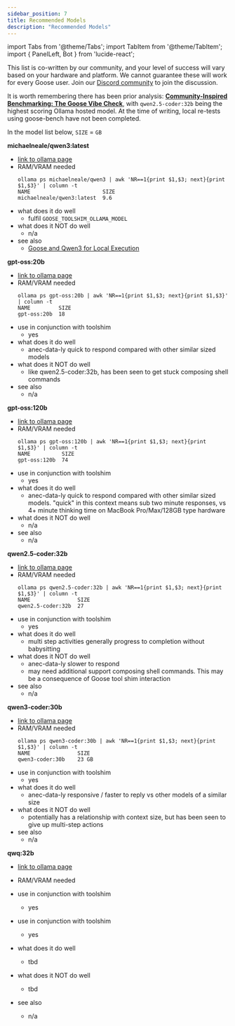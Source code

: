 ```yaml
---
sidebar_position: 7
title: Recommended Models
description: "Recommended Models"
---
```


import Tabs from '@theme/Tabs';
import TabItem from '@theme/TabItem';
import { PanelLeft, Bot } from 'lucide-react';

This list is co-written by our community, and your level of success will vary based on your hardware and platform. We cannot guarantee these will work for every Goose user. Join our [Discord community](https://discord.gg/block-opensource) to join the discussion.

It is worth remembering there has been prior analysis: __[Community-Inspired Benchmarking: The Goose Vibe Check](https://block.github.io/goose/blog/2025/03/31/goose-benchmark/)__, with `qwen2.5-coder:32b` being the highest scoring Ollama hosted model. At the time of writing, local re-tests using goose-bench have not been completed.

In the model list below, `SIZE` = `GB`

**michaelneale/qwen3:latest**
- [link to ollama page](https://ollama.com/michaelneale/qwen3)
- RAM/VRAM needed
    ```
    ollama ps michaelneale/qwen3 | awk 'NR==1{print $1,$3; next}{print $1,$3}' | column -t
    NAME                       SIZE
    michaelneale/qwen3:latest  9.6
    ```
- what does it do well
    - fulfil `GOOSE_TOOLSHIM_OLLAMA_MODEL` 
- what does it NOT do well
    - n/a
- see also
    - [Goose and Qwen3 for Local Execution](https://block.github.io/goose/blog/2025/05/12/local-goose-qwen3/)


**gpt-oss:20b**
- [link to ollama page](https://ollama.com/library/gpt-oss:20b)
- RAM/VRAM needed
    ```
    ollama ps gpt-oss:20b | awk 'NR==1{print $1,$3; next}{print $1,$3}' | column -t
    NAME         SIZE
    gpt-oss:20b  18
    ```
- use in conjunction with toolshim
    - yes
- what does it do well
    - anec-data-ly quick to respond compared with other similar sized models
- what does it NOT do well
    - like qwen2.5-coder:32b, has been seen to get stuck composing shell commands
- see also
    - n/a

**gpt-oss:120b**
- [link to ollama page](https://ollama.com/library/gpt-oss:120b)
- RAM/VRAM needed
    ```
    ollama ps gpt-oss:120b | awk 'NR==1{print $1,$3; next}{print $1,$3}' | column -t
    NAME          SIZE
    gpt-oss:120b  74
    ```
- use in conjunction with toolshim
    - yes
- what does it do well
    - anec-data-ly quick to respond compared with other similar sized models. "quick" in this context means sub two minute responses, vs 4+ minute thinking time on MacBook Pro/Max/128GB type hardware
- what does it NOT do well
    - n/a
- see also
    - n/a

**qwen2.5-coder:32b**
- [link to ollama page](https://ollama.com/library/qwen2.5-coder:32b)
- RAM/VRAM needed
    ```
    ollama ps qwen2.5-coder:32b | awk 'NR==1{print $1,$3; next}{print $1,$3}' | column -t
    NAME               SIZE
    qwen2.5-coder:32b  27
    ```
- use in conjunction with toolshim
    - yes
- what does it do well
    - multi step activities generally progress to completion without babysitting
- what does it NOT do well
    - anec-data-ly slower to respond
    - may need additional support composing shell commands. This may be a consequence of Goose tool shim interaction
- see also
    - n/a
   
**qwen3-coder:30b**
- [link to ollama page](https://ollama.com/library/qwen3-coder:30b)
- RAM/VRAM needed
    ```
    ollama ps qwen3-coder:30b | awk 'NR==1{print $1,$3; next}{print $1,$3}' | column -t
    NAME               SIZE
    qwen3-coder:30b    23 GB
    ```
- use in conjunction with toolshim
    - yes
- what does it do well
    - anec-data-ly responsive / faster to reply vs other models of a similar size
- what does it NOT do well
    - potentially has a relationship with context size, but has been seen to give up multi-step actions
- see also
    - n/a

**qwq:32b**
- [link to ollama page](https://ollama.com/library/qwq:32b)
- RAM/VRAM needed

- use in conjunction with toolshim
    - yes
- use in conjunction with toolshim
    - yes
- what does it do well
    - tbd
- what does it NOT do well
    - tbd
- see also
    - n/a